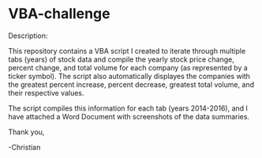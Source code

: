 # VBA-challenge

Description:

This repository contains a VBA script I created to iterate through multiple tabs (years) of stock data and compile the yearly stock price change, percent change, and total volume for each company (as represented by a ticker symbol). The script also automatically displayes the companies with the greatest percent increase, percent decrease, greatest total volume, and their respective values.

The script compiles this information for each tab (years 2014-2016), and I have attached a Word Document with screenshots of the data summaries.

Thank you,

-Christian
